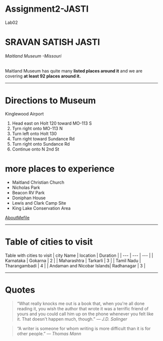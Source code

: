 # Assignment2-JASTI
Lab02
# SRAVAN SATISH JASTI
###### Maitland Museum -Missouri
Maitland Museum has quite many **listed places around it** and we are covering **at least 92 places around it.**
- - -
# Directions to Museum
Kinglewood Airport
1. Head east on Holt 120 toward MO-113 S
2. Tyrn right onto MO-113 N
3. Turn left onto Holt 130
4. Turn right toward Sundance Rd
5. Turn right onto Sundance Rd
6. Continue onto N 2nd St
# more places to experience
- Maitland Christian Church
- Nicholas Park
- Beacon RV Park
- Doniphan House
- Lewis and Clark Camp Site
- King Lake Conservation Area


[AboutMefile](AboutMe.md)

- - -
# Table of cities to visit
Table with cities to visit
| city Name | location | Duration |
| --- | --- | --- |
| Karnataka | Gokarna | 2 |
| Maharashtra | Tarkarli | 3 |
| Tamil Nadu | Tharangambadi | 4 |
| Andaman and Nicobar Islands| Radhanagar | 3 |

- - -
# Quotes

> “What really knocks me out is a book that, when you're all done reading it, you wish the author that wrote it was a terrific friend of yours and you could call him up on the phone whenever you felt like it. That doesn't happen much, though.”
*― J.D. Salinger*

> “A writer is someone for whom writing is more difficult than it is for other people.”
*― Thomas Mann*